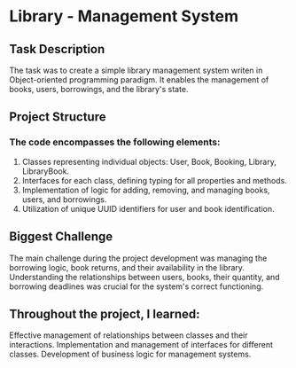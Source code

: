 # Library - Management System
## Task Description

The task was to create a simple library management system writen in Object-oriented programming paradigm. It enables the management of books, users, borrowings, and the library's state.

## Project Structure

### The code encompasses the following elements:

1. Classes representing individual objects: User, Book, Booking, Library, LibraryBook.
2. Interfaces for each class, defining typing for all properties and methods.
3. Implementation of logic for adding, removing, and managing books, users, and borrowings.
4. Utilization of unique UUID identifiers for user and book identification.

## Biggest Challenge

The main challenge during the project development was managing the borrowing logic, book returns, and their availability in the library. Understanding the relationships between users, books, their quantity, and borrowing deadlines was crucial for the system's correct functioning.

## Throughout the project, I learned:

Effective management of relationships between classes and their interactions.
Implementation and management of interfaces for different classes.
Development of business logic for management systems.
